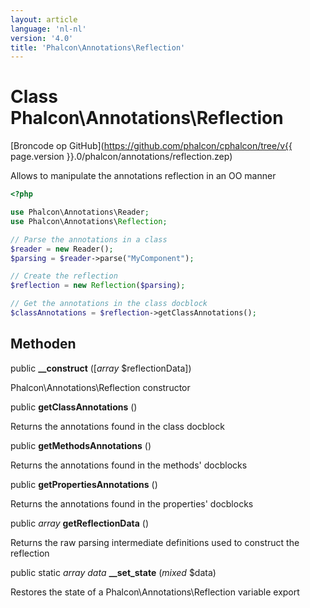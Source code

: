 ```yaml
---
layout: article
language: 'nl-nl'
version: '4.0'
title: 'Phalcon\Annotations\Reflection'
---
```

# Class **Phalcon\Annotations\Reflection**

[Broncode op GitHub](https://github.com/phalcon/cphalcon/tree/v{{ page.version }}.0/phalcon/annotations/reflection.zep)

Allows to manipulate the annotations reflection in an OO manner

```php
<?php

use Phalcon\Annotations\Reader;
use Phalcon\Annotations\Reflection;

// Parse the annotations in a class
$reader = new Reader();
$parsing = $reader->parse("MyComponent");

// Create the reflection
$reflection = new Reflection($parsing);

// Get the annotations in the class docblock
$classAnnotations = $reflection->getClassAnnotations();

```

## Methoden

public **__construct** ([*array* $reflectionData])

Phalcon\Annotations\Reflection constructor

public **getClassAnnotations** ()

Returns the annotations found in the class docblock

public **getMethodsAnnotations** ()

Returns the annotations found in the methods' docblocks

public **getPropertiesAnnotations** ()

Returns the annotations found in the properties' docblocks

public *array* **getReflectionData** ()

Returns the raw parsing intermediate definitions used to construct the reflection

public static *array data* **__set_state** (*mixed* $data)

Restores the state of a Phalcon\Annotations\Reflection variable export